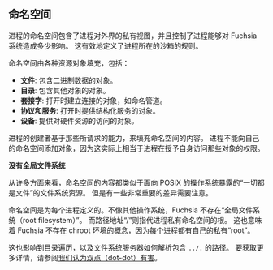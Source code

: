 <!-- ## Namespaces -->
## 命名空间
<!-- 
The namespace of a process contains its private view of the world, and controls
how much of the Fuchsia system the process can influence. This effectively
defines the rules of the sandbox in which that process runs.
 -->
进程的命名空间包含了进程对外界的私有视图，并且控制了进程能够对 Fuchsia 系统造成多少影响。
这有效地定义了进程所在的沙箱的规则。

<!-- Namespaces are populated with various resource objects, including: -->
命名空间由各种资源对象填充，包括：
<!-- 
* **Files**: Objects which contain binary data.
* **Directories**: Objects which contain other objects.
* **Sockets**: Objects which establish connections when opened, like named
  pipes.
* **Protocols and services**: Objects which provide structured services when
  opened.
* **Devices**: Objects which provide access to hardware resources.
 -->
* **文件**: 包含二进制数据的对象。
* **目录**: 包含其他对象的对象。
* **套接字**: 打开时建立连接的对象，如命名管道。
* **协议和服务**: 打开时提供结构化服务的对象。
* **设备**: 提供对硬件资源的访问的对象。
<!-- 
The ​​creator of the process populates the contents of a namespace based on the
set of required capabilities. A process cannot add objects to its own
namespace, as this would essentially amount to that process self-granting the
capabilities to access those objects.
 -->
进程的创建者基于那些所请求的能力，来填充命名空间的内容。
进程不能向自己的命名空间添加对象，因为这实际上相当于进程在授予自身访问那些对象的权限。

<aside class="key-point">
  <!-- <b>No global filesystem</b> -->
  <b>没有全局文件系统</b>
  <!-- 
  <p>In many ways, the contents of a namespace resemble the filesystem resources
  exposed by POSIX-oriented operating systems where "everything is a file".
  However, there are some very important differences to keep in mind.<p>
 -->
  <p>从许多方面来看，命名空间的内容都类似于面向 POSIX 的操作系统暴露的“一切都是文件”的文件系统资源。
  但是有一些非常重要的差异需要注意。</p>
<!-- 
  <p>Namespaces are defined per-process and unlike other operating systems,
  Fuchsia does not have a "root filesystem". Instead, the path location
  <code>/</code> refers to the root of its private namespace. This also
  means Fuchsia does not have a concept of chroot environments, since every
  process effectively has its own private "root".
 -->
<p>命名空间是为每个进程定义的。不像其他操作系统，Fuchsia 不存在“全局文件系统（root filesystem）”。
而路径地址“/”则指代进程私有命名空间的根。
这也意味着 Fuchsia 不存在 chroot 环境的概念，因为每个进程都有自己的私有“root”。</p>
<!-- 
  <p>This also affects directory traversal, and how filesystem servers resolve
  paths containing <code>../.</code> For more details, see
  <a href="/concepts/filesystems/dotdot">dot-dot considered harmful</a>.<p>
 -->
  <p>这也影响到目录遍历，以及文件系统服务器如何解析包含 <code>../.</code> 的路径。
  要获取更多详情，请参阅<a href="/concepts/filesystems/dotdot">我们认为双点（dot-dot）有害</a>。</p>
</aside>
